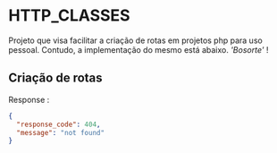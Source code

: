 # HTTP_CLASSES

Projeto que visa facilitar a criação de rotas em projetos php para uso pessoal. Contudo, a implementação do mesmo está abaixo. _'Bosorte'_ !

## Criação de rotas

Response :

```json
{
  "response_code": 404,
  "message": "not found"
}
```
